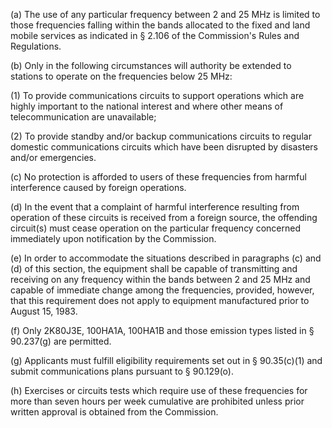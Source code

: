 (a) The use of any particular frequency between 2 and 25 MHz is limited to those frequencies falling within the bands allocated to the fixed and land mobile services as indicated in § 2.106 of the Commission's Rules and Regulations.

(b) Only in the following circumstances will authority be extended to stations to operate on the frequencies below 25 MHz:

(1) To provide communications circuits to support operations which are highly important to the national interest and where other means of telecommunication are unavailable;

(2) To provide standby and/or backup communications circuits to regular domestic communications circuits which have been disrupted by disasters and/or emergencies.
              

(c) No protection is afforded to users of these frequencies from harmful interference caused by foreign operations.

(d) In the event that a complaint of harmful interference resulting from operation of these circuits is received from a foreign source, the offending circuit(s) must cease operation on the particular frequency concerned immediately upon notification by the Commission.

(e) In order to accommodate the situations described in paragraphs (c) and (d) of this section, the equipment shall be capable of transmitting and receiving on any frequency within the bands between 2 and 25 MHz and capable of immediate change among the frequencies, provided, however, that this requirement does not apply to equipment manufactured prior to August 15, 1983.

(f) Only 2K80J3E, 100HA1A, 100HA1B and those emission types listed in § 90.237(g) are permitted.

(g) Applicants must fulfill eligibility requirements set out in § 90.35(c)(1) and submit communications plans pursuant to § 90.129(o).

(h) Exercises or circuits tests which require use of these frequencies for more than seven hours per week cumulative are prohibited unless prior written approval is obtained from the Commission.

